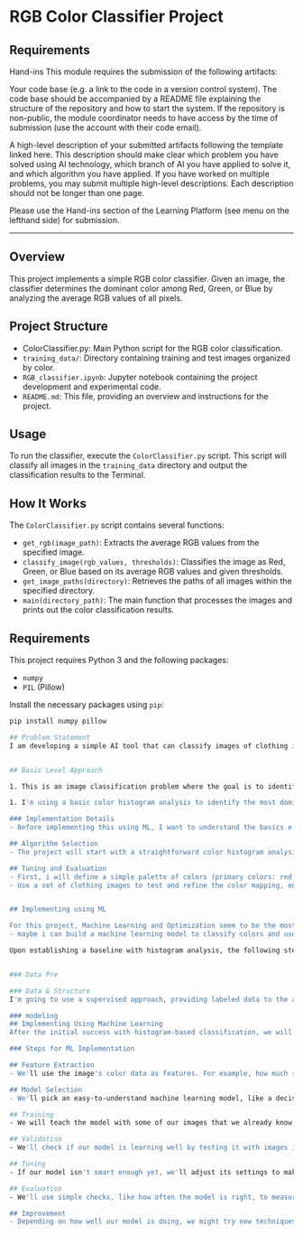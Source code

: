 
# RGB Color Classifier Project

## Requirements
Hand-ins This module requires the submission of the following artifacts:

Your code base (e.g. a link to the code in a version control system). The code base should be accompanied by a README file explaining the structure of the repository and how to start the system. If the repository is non-public, the module coordinator needs to have access by the time of submission (use the account with their code email).

A high-level description of your submitted artifacts following the template linked here. This description should make clear which problem you have solved using AI technology, which branch of AI you have applied to solve it, and which algorithm you have applied. If you have worked on multiple problems, you may submit multiple high-level descriptions. Each description should not be longer than one page.

Please use the Hand-ins section of the Learning Platform (see menu on the lefthand side) for submission.

---

## Overview
This project implements a simple RGB color classifier. Given an image, the classifier determines the dominant color among Red, Green, or Blue by analyzing the average RGB values of all pixels.

## Project Structure
- ColorClassifier.py: Main Python script for the RGB color classification.
- `training_data/`: Directory containing training and test images organized by color.
- `RGB_classifier.ipynb`: Jupyter notebook containing the project development and experimental code.
- `README.md`: This file, providing an overview and instructions for the project.

## Usage
To run the classifier, execute the `ColorClassifier.py` script. This script will classify all images in the `training_data` directory and output the classification results to the Terminal.

## How It Works
The `ColorClassifier.py` script contains several functions:
- `get_rgb(image_path)`: Extracts the average RGB values from the specified image.
- `classify_image(rgb_values, thresholds)`: Classifies the image as Red, Green, or Blue based on its average RGB values and given thresholds.
- `get_image_paths(directory)`: Retrieves the paths of all images within the specified directory.
- `main(directory_path)`: The main function that processes the images and prints out the color classification results.

## Requirements
This project requires Python 3 and the following packages:
- `numpy`
- `PIL` (Pillow)

Install the necessary packages using `pip`:
```sh
pip install numpy pillow

## Problem Statement 
I am developing a simple AI tool that can classify images of clothing items by their primary color (e.g., red, blue, green).


## Basic Level Approach

1. This is an image classification problem where the goal is to identify the primary color of a clothing item from its picture.

1. I'm using a basic color histogram analysis to identify the most dominant color in the image, mapping it to predefined color categories.

### Implementation Details
- Before implementing this using ML, I want to understand the basics e.g. image resolution versus number of pixels, clustering pixel values into groups, values to histograms and related python funcions and libs like NumPy and PIL (Pillow).

## Algorithm Selection
- The project will start with a straightforward color histogram analysis to classify images by the predominant color pixel.

## Tuning and Evaluation 
- First, i will define a simple palette of colors (primary colors: red, blue, yellow) to categorize clothing images.
- Use a set of clothing images to test and refine the color mapping, ensuring that most items are classified into the correct color category.


## Implementing using ML

For this project, Machine Learning and Optimization seem to be the most directly applicable technologies. 
- maybe i can build a machine learning model to classify colors and use optimization techniques to improve your model's accuracy. 

Upon establishing a baseline with histogram analysis, the following steps will introduce machine learning to enhance the classification accuracy and process scalability:


### Data Pre

### Data & Structure
I'm going to use a supervised approach, providing labeled data to the algo. The labeling is done by putting colored images three separate folders (red, green, blue), which will serve as labeled data for training the algorithm.

### modeling
## Implementing Using Machine Learning
After the initial success with histogram-based classification, we will introduce machine learning to make the tool more precise and capable of handling a larger variety of images.

### Steps for ML Implementation

## Feature Extraction
- We'll use the image's color data as features. For example, how much red, green, or blue is in an image.

## Model Selection
- We'll pick an easy-to-understand machine learning model, like a decision tree or K-Nearest Neighbors, to learn from the color features.

## Training
- We will teach the model with some of our images that we already know are red, green, or blue.

## Validation
- We'll check if our model is learning well by testing it with images it hasn't seen before.

## Tuning
- If our model isn't smart enough yet, we'll adjust its settings to make it better.

## Evaluation
- We'll use simple checks, like how often the model is right, to measure how good it is at classifying new images.

## Improvement
- Depending on how well our model is doing, we might try new techniques or tweak our features to make it even better.
